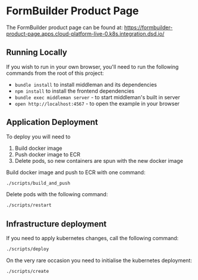 # FormBuilder Product Page

The FormBuilder product page can be found at: https://formbuilder-product-page.apps.cloud-platform-live-0.k8s.integration.dsd.io/

## Running Locally

If you wish to run in your own browser, you'll need to run the
following commands from the root of this project:

- `bundle install` to install middleman and its dependencies
- `npm install` to install the frontend dependencies
- `bundle exec middleman server` - to start middleman's built in server
- `open http://localhost:4567` - to open the example in your browser

## Application Deployment

To deploy you will need to

1. Build docker image
2. Push docker image to ECR
3. Delete pods, so new containers are spun with the new docker image

Build docker image and push to ECR with one command:
```sh
./scripts/build_and_push
```

Delete pods with the following command:
```sh
./scripts/restart
```

## Infrastructure deployment

If you need to apply kubernetes changes, call the following command:
```sh
./scripts/deploy
```

On the very rare occasion you need to initialise the kubernetes deployment:
```sh
./scripts/create
```
